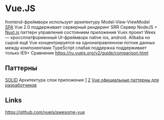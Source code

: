 # Vue.JS

frontend-фреймворк
использует архитектуру Model-View-ViewModel
[SPA](/arch/style/spa.md)
Vue 2.0 поддерживает серверный рендеринг SRR
	Сервер NodeJS + [Nuxt.js](https://dergunov.com/wiki/nuxt-js-intro)
паттерн управления состоянием приложения Vuex
проект Weex — кроссплатформенный UI-фреймворк native ios, android. Alibaba но сырой ещё
Vue концентрируется на однонаправленном потоке данных между компонентами
TypeScript слабая поддержка
поддерживает только IE9+
Сравнение https://ru.vuejs.org/v2/guide/comparison.html

## Паттерны

[SOLID](https://webdevblog.ru/kak-izbezhat-narusheniya-principov-solid-v-vue-js-prilozhenie/)
Архитектура слои приложения
	[1](https://frontenso.com/ru/blog/drugoi-podkhod-k-arkhitekture-frontenda)
	[2](https://badtry.net/arkhitiektura-bolshogho-masshtabnogho-entierpraiz-prilozhieniia-na-vuejs/)
[Vue официальные паттерны для разработчиков](https://ru.vuejs.org/v2/style-guide/index.html)

## Links

https://github.com/vuejs/awesome-vue